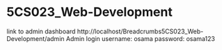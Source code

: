 # 5CS023_Web-Development
link to admin dashboard
http://localhost/Breadcrumbs5CS023_Web-Development/admin
Admin login 
username: osama
password: osama123
